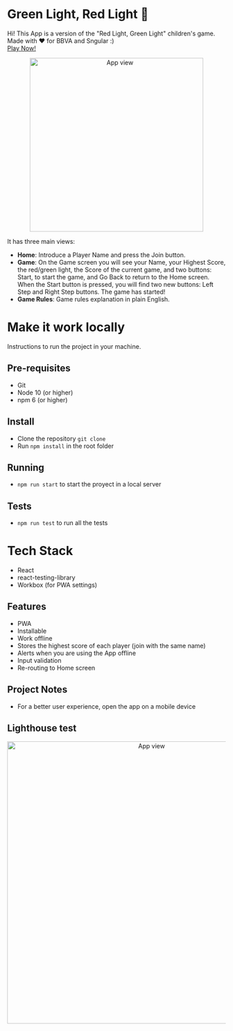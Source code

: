 # Green Light, Red Light 🚦

Hi! This App is a version of the "Red Light, Green Light" children's game. Made with ❤️ for BBVA and Sngular :)  
[Play Now!](https://green-light-red-light-game.netlify.app/)

<p align="center">
  <img
      src="https://i.ibb.co/607ffCG/mobile-frame.png"
      alt="App view"
      height="400px" />
</p>

It has three main views:

- **Home**: Introduce a Player Name and press the Join button.
- **Game**: On the Game screen you will see your Name, your Highest Score, the red/green light, the Score of the current game, and two buttons: Start, to start the game, and Go Back to return to the Home screen.
  When the Start button is pressed, you will find two new buttons: Left Step and Right Step buttons. The game has started!
- **Game Rules**: Game rules explanation in plain English.

# Make it work locally

Instructions to run the project in your machine.

## Pre-requisites

- Git
- Node 10 (or higher)
- npm 6 (or higher)

## Install

- Clone the repository `git clone`
- Run `npm install` in the root folder

## Running

- `npm run start` to start the proyect in a local server

## Tests

- `npm run test` to run all the tests

# Tech Stack

- React
- react-testing-library
- Workbox (for PWA settings)

## Features

- PWA
- Installable
- Work offline
- Stores the highest score of each player (join with the same name)
- Alerts when you are using the App offline
- Input validation
- Re-routing to Home screen

## Project Notes

- For a better user experience, open the app on a mobile device

## Lighthouse test

<p align="center">
  <img
      src="https://i.ibb.co/nnKZyv1/lighthouse-test-2022-07-20-155705.png"
      alt="App view"
      height="650px" />
</p>
